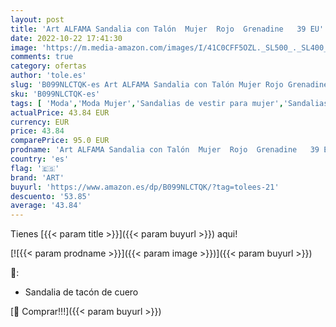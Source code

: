 ```yaml
---
layout: post
title: 'Art ALFAMA Sandalia con Talón  Mujer  Rojo  Grenadine   39 EU'
date: 2022-10-22 17:41:30
image: 'https://m.media-amazon.com/images/I/41C0CFF5OZL._SL500_._SL400_.jpg'
comments: true
category: ofertas
author: 'tole.es'
slug: 'B099NLCTQK-es Art ALFAMA Sandalia con Talón Mujer Rojo Grenadine 39 EU'
sku: 'B099NLCTQK-es'
tags: [ 'Moda','Moda Mujer','Sandalias de vestir para mujer','Sandalias y palas de mujer','Zapatos para mujer','art','sandalia','🇪🇸', ]
actualPrice: 43.84 EUR
currency: EUR
price: 43.84
comparePrice: 95.0 EUR
prodname: 'Art ALFAMA Sandalia con Talón  Mujer  Rojo  Grenadine   39 EU'
country: 'es'
flag: '🇪🇸'
brand: 'ART'
buyurl: 'https://www.amazon.es/dp/B099NLCTQK/?tag=tolees-21'
descuento: '53.85'
average: '43.84'
---
```


Tienes [{{< param title >}}]({{< param buyurl >}}) aqui!

[![{{< param prodname >}}]({{< param image >}})]({{< param buyurl >}})

🔎:

- Sandalia de tacón de cuero

[🛒 Comprar!!!]({{< param buyurl >}})
